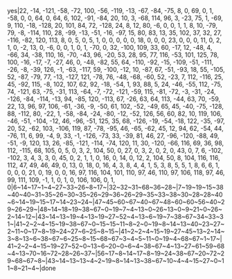 yes|22, -14, -121, -58, -72, 100, -56, -119, -13, -67, -84, -75, 8, 0, 69, 0, 1, -58, 0, 0, 64, 0, 64, 6, 102, -91, -84, 20, 10, 3, -68, 114, 96, 3, -23, 75, 1, -69, 9, 110, -18, -128, 20, 101, 84, 72, -128, 24, 8, 12, 80, -6, 0, 0, 1, 1, 8, 10, -79, 79, -8, -114, 110, 28, -99, -13, -51, -16, -97, 15, 80, 83, 13, 35, 102, 37, 32, 27, -116, -82, 120, 113, 8, 0, 5, 0, 5, 1, 0, 0, 0, 0, 0, 18, 0, 0, 0, 23, 0, 0, 0, 11, 0, 2, 1, 0, -2, 13, 0, -6, 0, 0, 1, 0, 1, -70, 0, 32, -100, 109, 33, 60, -17, 12, -48, 4, -66, 34, -38, 110, 16, -70, -43, 96, -20, 53, 28, 95, 77, 116, -53, 101, 125, 78, 100, -16, -17, -7, -27, 46, 0, -48, -82, 55, 64, -110, -92, -15, -109, -51, -111, -26, -8, -39, 126, -1, -63, -117, 59, -100, -12, 10, -87, 67, -51, -93, 18, 55, -105, 52, -87, -79, 77, -13, -127, 121, -78, 76, -48, -68, -60, 52, -23, 7, 112, -116, 25, 45, -92, 115, -8, 102, 107, 62, 92, -18, -54, 1, 93, 88, 5, 24, -46, -55, 112, -75, 74, -121, 63, -75, -31, 113, -64, -7, -72, -121, -59, 115, -81, -72, -3, -31, -24, -126, -84, -114, -13, 94, -85, 120, -113, 67, -26, 63, 64, 113, -44, 63, 70, -59, 22, 13, 96, 97, 106, -61, -36, -9, -50, 61, 102, -52, -49, 65, 45, -40, -75, -128, 88, -112, 80, -22, 1, -58, -84, -24, -80, -12, -52, 126, 56, 60, 82, 10, 119, 106, -46, -51, -104, -12, 46, -96, -51, 125, 35, 68, -126, -19, -54, -18, 122, -35, -97, 20, 52, -62, 103, -106, 119, 87, -78, -95, 46, -65, -62, 45, 12, 94, 62, -54, 44, -76, 11, 6, 99, -4, 9, 33, -1, -126, -73, 33, -39, 81, 46, 27, -96, -120, -88, 49, -51, -9, 120, 13, 26, -85, -121, -114, -74, 120, 11, 30, -120, -66, 116, 69, 36, 98, 112, -115, 68, 105, 0, 5, 0, 3, 2, 104, 50, 0, 27, 0, 3, 2, 0, 2, 0, 43, 0, 7, 6, -102, -102, 3, 4, 3, 3, 0, 45, 0, 2, 1, 1, 0, 16, 0, 14, 0, 12, 2, 104, 50, 8, 104, 116, 116, 112, 47, 49, 46, 49, 0, 13, 0, 18, 0, 16, 4, 3, 8, 4, 4, 1, 5, 3, 8, 5, 5, 1, 8, 6, 6, 1, 0, 0, 0, 21, 0, 19, 0, 0, 16, 97, 116, 104, 101, 110, 97, 46, 110, 97, 106, 118, 97, 46, 99, 111, 109, -1, 1, 0, 1, 0, 106, 106, 0, 1, 0|6~14~17~1~4~27~33~26~8~17~|32~32~31~68~36~28~|7~19~19~15~38~40~40~31~35~26~30~35~26~29~36~26~29~35~33~38~30~28~28~40~6~14~19~15~17~14~23~24~|47~45~60~67~40~67~48~60~60~56~40~29~26~29~|48~14~18~19~38~67~0~19~7~4~13~0~26~13~0~9~21~0~26~2~14~12~|43~14~13~19~4~13~19~27~52~4~13~6~19~7~38~67~34~33~31~|41~2~2~4~15~19~38~67~0~15~15~11~8~2~0~19~8~14~13~40~23~27~2~11~0~17~8~19~24~27~6~25~8~15~|41~2~2~4~15~19~27~45~13~2~14~3~8~13~6~38~67~6~25~8~15~68~67~3~4~5~11~0~19~4~68~67~1~17~|41~2~2~4~15~19~27~52~0~13~6~20~0~6~4~38~67~4~13~27~61~59~68~4~13~70~16~72~28~26~37~|56~17~8~14~17~8~19~24~38~67~20~72~29~68~67~8~|43~14~13~13~4~2~19~8~14~13~38~67~10~4~4~15~27~0~11~8~21~4~|done
